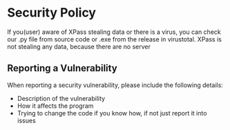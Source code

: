 # Security Policy
If you(user) aware of XPass stealing data or there is a virus, you can check our .py file from source code or .exe from the release in virustotal. XPass is not stealing any data, because there are no server
## Reporting a Vulnerability
When reporting a security vulnerability, please include the following details:

- Description of the vulnerability
- How it affects the program
- Trying to change the code if you know how, if not just report it into issues
